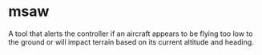 # msaw
A tool that alerts the controller if an aircraft appears to be flying too low to the ground or will impact terrain based on its current altitude and heading.
